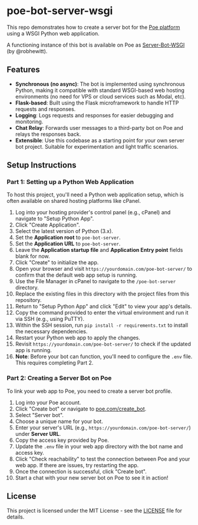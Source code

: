 # poe-bot-server-wsgi

This repo demonstrates how to create a server bot for the [Poe platform](https://poe.com/) using a WSGI Python web application.

A functioning instance of this bot is available on Poe as [Server-Bot-WSGI](https://poe.com/Server-Bot-WSGI) (by @robhewitt).

## Features

- **Synchronous (no async)**: The bot is implemented using synchronous Python, making it compatible with standard WSGI-based web hosting environments (no need for VPS or cloud services such as Modal, etc).
- **Flask-based**: Built using the Flask microframework to handle HTTP requests and responses.
- **Logging**: Logs requests and responses for easier debugging and monitoring.
- **Chat Relay**: Forwards user messages to a third-party bot on Poe and relays the responses back.
- **Extensible**: Use this codebase as a starting point for your own server bot project. Suitable for experimentation and light traffic scenarios.

## Setup Instructions

### Part 1: Setting up a Python Web Application

To host this project, you'll need a Python web application setup, which is often available on shared hosting platforms like cPanel.

1. Log into your hosting provider's control panel (e.g., cPanel) and navigate to "Setup Python App".
2. Click "Create Application".
3. Select the latest version of Python (3.x).
4. Set the **Application root** to `poe-bot-server`.
5. Set the **Application URL** to `poe-bot-server`.
6. Leave the **Application startup file** and **Application Entry point** fields blank for now.
7. Click "Create" to initialize the app.
8. Open your browser and visit `https://yourdomain.com/poe-bot-server/` to confirm that the default web app setup is running.
9. Use the File Manager in cPanel to navigate to the `/poe-bot-server` directory.
10. Replace the existing files in this directory with the project files from this repository.
11. Return to "Setup Python App" and click "Edit" to view your app's details.
12. Copy the command provided to enter the virtual environment and run it via SSH (e.g., using PuTTY).
13. Within the SSH session, run `pip install -r requirements.txt` to install the necessary dependencies.
14. Restart your Python web app to apply the changes.
15. Revisit `https://yourdomain.com/poe-bot-server/` to check if the updated app is running.
16. **Note**: Before your bot can function, you'll need to configure the `.env` file. This requires completing Part 2.

### Part 2: Creating a Server Bot on Poe

To link your web app to Poe, you need to create a server bot profile.

1. Log into your Poe account.
2. Click "Create bot" or navigate to [poe.com/create_bot](https://poe.com/create_bot).
3. Select "Server bot".
4. Choose a unique name for your bot.
5. Enter your server's URL (e.g., `https://yourdomain.com/poe-bot-server/`) under **Server URL**.
6. Copy the access key provided by Poe.
7. Update the `.env` file in your web app directory with the bot name and access key.
8. Click "Check reachability" to test the connection between Poe and your web app. If there are issues, try restarting the app.
9. Once the connection is successful, click "Create bot".
10. Start a chat with your new server bot on Poe to see it in action!

## License

This project is licensed under the MIT License - see the [LICENSE](LICENSE) file for details.